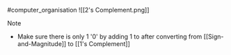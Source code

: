 #computer_organisation 
![[2's Complement.png]]

> [!note]
> - Make sure there is only 1 '0' by adding 1 to after converting from [[Sign-and-Magnitude]] to [[1's Complement]]